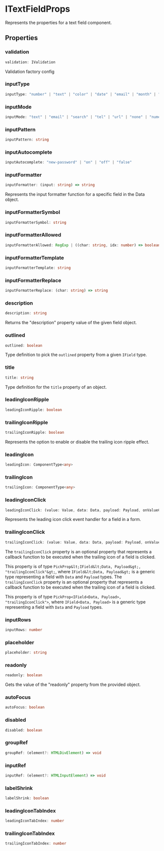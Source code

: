# ITextFieldProps

Represents the properties for a text field component.

## Properties

### validation

```ts
validation: IValidation
```

Validation factory config

### inputType

```ts
inputType: "number" | "text" | "color" | "date" | "email" | "month" | "password" | "search" | "tel" | "time" | "url" | "week"
```

### inputMode

```ts
inputMode: "text" | "email" | "search" | "tel" | "url" | "none" | "numeric" | "decimal"
```

### inputPattern

```ts
inputPattern: string
```

### inputAutocomplete

```ts
inputAutocomplete: "new-password" | "on" | "off" | "false"
```

### inputFormatter

```ts
inputFormatter: (input: string) => string
```

Represents the input formatter function for a specific field in the Data object.

### inputFormatterSymbol

```ts
inputFormatterSymbol: string
```

### inputFormatterAllowed

```ts
inputFormatterAllowed: RegExp | ((char: string, idx: number) => boolean)
```

### inputFormatterTemplate

```ts
inputFormatterTemplate: string
```

### inputFormatterReplace

```ts
inputFormatterReplace: (char: string) => string
```

### description

```ts
description: string
```

Returns the "description" property value of the given field object.

### outlined

```ts
outlined: boolean
```

Type definition to pick the `outlined` property from a given `IField` type.

### title

```ts
title: string
```

Type definition for the `title` property of an object.

### leadingIconRipple

```ts
leadingIconRipple: boolean
```

### trailingIconRipple

```ts
trailingIconRipple: boolean
```

Represents the option to enable or disable the trailing icon ripple effect.

### leadingIcon

```ts
leadingIcon: ComponentType<any>
```

### trailingIcon

```ts
trailingIcon: ComponentType<any>
```

### leadingIconClick

```ts
leadingIconClick: (value: Value, data: Data, payload: Payload, onValueChange: (v: Value) => void, onChange: (data: Data) => void) => void
```

Represents the leading icon click event handler for a field in a form.

### trailingIconClick

```ts
trailingIconClick: (value: Value, data: Data, payload: Payload, onValueChange: (v: Value) => void, onChange: (data: Data) => void) => void
```

The `trailingIconClick` property is an optional property
that represents a callback function to be executed when
the trailing icon of a field is clicked.

This property is of type `PickProp&lt;IField&lt;Data, Payload&gt;, "trailingIconClick"&gt;`,
where `IField&lt;Data, Payload&gt;` is a generic type representing a field with
`Data` and `Payload` types.
The `trailingIconClick` property is an optional property
that represents a callback function to be executed when
the trailing icon of a field is clicked.

This property is of type `PickProp<IField<Data, Payload>, "trailingIconClick">`,
where `IField<Data, Payload>` is a generic type representing a field with
`Data` and `Payload` types.

### inputRows

```ts
inputRows: number
```

### placeholder

```ts
placeholder: string
```

### readonly

```ts
readonly: boolean
```

Gets the value of the "readonly" property from the provided object.

### autoFocus

```ts
autoFocus: boolean
```

### disabled

```ts
disabled: boolean
```

### groupRef

```ts
groupRef: (element?: HTMLDivElement) => void
```

### inputRef

```ts
inputRef: (element?: HTMLInputElement) => void
```

### labelShrink

```ts
labelShrink: boolean
```

### leadingIconTabIndex

```ts
leadingIconTabIndex: number
```

### trailingIconTabIndex

```ts
trailingIconTabIndex: number
```
